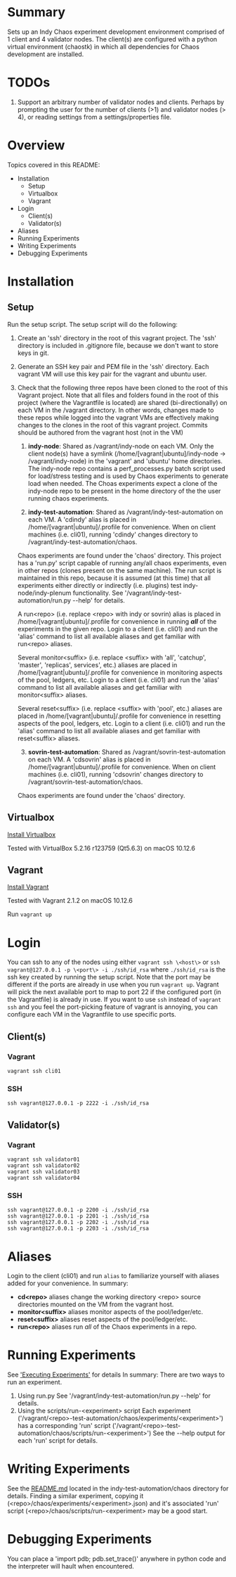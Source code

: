 # Summary
Sets up an Indy Chaos experiment development environment comprised of 1 client
and 4 validator nodes. The client(s) are configured with a python virtual
environment (chaostk) in which all dependencies for Chaos development
are installed.

# TODOs
1. Support an arbitrary number of validator nodes and clients. Perhaps by
   prompting the user for the number of clients (>1) and validator nodes (> 4),
   or reading settings from a settings/properties file.

# Overview
Topics covered in this README:
* Installation
  * Setup
  * Virtualbox
  * Vagrant
* Login
  * Client(s)
  * Validator(s)
* Aliases
* Running Experiments
* Writing Experiments
* Debugging Experiments
 
# Installation

## Setup
Run the setup script. The setup script will do the following:

1. Create an 'ssh' directory in the root of this vagrant project. The 'ssh'
   directory is included in .gitignore file, because we don't want to
   store keys in git.
2. Generate an SSH key pair and PEM file in the 'ssh' directory. Each vagrant VM
   will use this key pair for the vagrant and ubuntu user.
3. Check that the following three repos have been cloned to the root of this
   Vagrant project. Note that all files and folders found in the root of this
   project (where the Vagrantfile is located) are shared (bi-directionally) on
   each VM in the /vagrant directory. In other words, changes made to these
   repos while logged into the vagrant VMs are effectively making changes to the
   clones in the root of this vagrant project. Commits should be authored from
   the vagrant host (not in the VM)

   1. **indy-node**:
     Shared as /vagrant/indy-node on each VM. Only the client node(s) have a
     symlink (/home/[vagrant|ubuntu]/indy-node -> /vagrant/indy-node) in the
     'vagrant' and 'ubuntu' home directories. The indy-node repo contains a
     perf_processes.py batch script used for load/stress testing and is used by
     Chaos experiments to generate load when needed. The Choas experiments
     expect a clone of the indy-node repo to be present in the home directory of
     the the user running chaos experiments.

   2. **indy-test-automation**:
     Shared as /vagrant/indy-test-automation on each VM. A 'cdindy' alias is
     placed in /home/[vagrant|ubuntu]/.profile for convenience. When on client
     machines (i.e. cli01), running 'cdindy' changes directory to
     /vagrant/indy-test-automation/chaos.

     Chaos experiments are found under the 'chaos' directory. This project has a
     'run.py' script capable of running any/all chaos experiments, even in other
     repos (clones present on the same machine). The run script is maintained in
     this repo, because it is assumed (at this time) that all experiments either
     directly or indirectly (i.e. plugins) test indy-node/indy-plenum
     functionality. See '/vagrant/indy-test-automation/run.py --help' for
     details.

     A run\<repo\> (i.e. replace \<repo\> with indy or sovrin) alias is placed
     in /home/[vagrant|ubuntu]/.profile for convenience in running _**all**_ of
     the experiments in the given repo. Login to a client (i.e. cli01) and run
     the 'alias' command to list all available aliases and get familiar with
     run\<repo\> aliases.

     Several monitor\<suffix\> (i.e. replace \<suffix\> with 'all', 'catchup',
     'master', 'replicas', services', etc.) aliases are placed in
     /home/[vagrant|ubuntu]/.profile for convenience in monitoring aspects of
     the pool, ledgers, etc. Login to a client (i.e. cli01) and run the
     'alias' command to list all available aliases and get familiar with
     monitor\<suffix\> aliases.

     Several reset\<suffix\> (i.e. replace \<suffix\> with 'pool', etc.) aliases
     are placed in /home/[vagrant|ubuntu]/.profile for convenience in resetting
     aspects of the pool, ledgers, etc. Login to a client (i.e. cli01) and run
     the 'alias' command to list all available aliases and get familiar with
     reset\<suffix\> aliases.

   3. **sovrin-test-automation**:
     Shared as /vagrant/sovrin-test-automation on each VM. A 'cdsovrin' alias is
     placed in /home/[vagrant|ubuntu]/.profile for convenience. When on client
     machines (i.e. cli01), running 'cdsovrin' changes directory to
     /vagrant/sovrin-test-automation/chaos.

     Chaos experiments are found under the 'chaos' directory.

## Virtualbox

[Install Virtualbox](https://www.virtualbox.org/wiki/Downloads)

Tested with VirtualBox 5.2.16 r123759 (Qt5.6.3) on macOS 10.12.6 

## Vagrant

[Install Vagrant](https://www.vagrantup.com/docs/installation/)

Tested with Vagrant 2.1.2 on macOS 10.12.6 

Run `vagrant up`

# Login

You can ssh to any of the nodes using either `vagrant ssh \<host\>` or
`ssh vagrant@127.0.0.1 -p \<port\> -i ./ssh/id_rsa` where `./ssh/id_rsa` is the
ssh key created by running the setup script. Note that the port may be different
if the ports are already in use when you run `vagrant up`. Vagrant will pick the
next available port to map to port 22 if the configured port (in the
Vagrantfile) is already in use. If you want to use `ssh` instead of
`vagrant ssh` and you feel the port-picking feature of vagrant is annoying, you
can configure each VM in the Vagrantfile to use specific ports.
## Client(s)
### Vagrant
```
vagrant ssh cli01
```
### SSH
```
ssh vagrant@127.0.0.1 -p 2222 -i ./ssh/id_rsa
```
## Validator(s)
### Vagrant
```
vagrant ssh validator01
vagrant ssh validator02
vagrant ssh validator03
vagrant ssh validator04
```
### SSH
```
ssh vagrant@127.0.0.1 -p 2200 -i ./ssh/id_rsa
ssh vagrant@127.0.0.1 -p 2201 -i ./ssh/id_rsa
ssh vagrant@127.0.0.1 -p 2202 -i ./ssh/id_rsa
ssh vagrant@127.0.0.1 -p 2203 -i ./ssh/id_rsa
```

# Aliases
Login to the client (cli01) and run `alias` to familiarize yourself with aliases
added for your convenience.
In summary:
- **cd\<repo\>** aliases change the working directory \<repo\> source directories
  mounted on the VM from the vagrant host.
- **monitor\<suffix\>** aliases monitor aspects of the pool/ledger/etc.
- **reset\<suffix\>** aliases reset aspects of the pool/ledger/etc.
- **run\<repo\>** aliases run _all_ of the Chaos experiments in a repo.

# Running Experiments
See ['Executing Experiments'](https://github.com/ckochenower/indy-test-automation/blob/master/chaos/README.md#executing-experiments) for details
In summary: There are two ways to run an experiment.
1. Using run.py
   See '/vagrant/indy-test-automation/run.py --help' for details.
2. Using the scripts/run-\<experiment\> script
   Each experiment
   ('/vagrant/\<repo\>-test-automation/chaos/experiments/\<experiment\>') has a
   corresponding 'run' script
   ('/vagrant/\<repo\>-test-automation/chaos/scripts/run-\<experiment\>')
   See the --help output for each 'run' script for details.

# Writing Experiments
See the
[README.md](https://github.com/hyperledger/indy-test-automation/chaos/README.md)
located in the indy-test-automation/chaos directory for details.
Finding a similar experiment, copying it
(\<repo\>/chaos/experiments/\<experiment\>.json) and it's associated 'run' script
(\<repo\>/chaos/scripts/run-\<experiment\> may be a good start.

# Debugging Experiments
You can place a 'import pdb; pdb.set_trace()' anywhere in python code and the
interpreter will hault when encountered.

